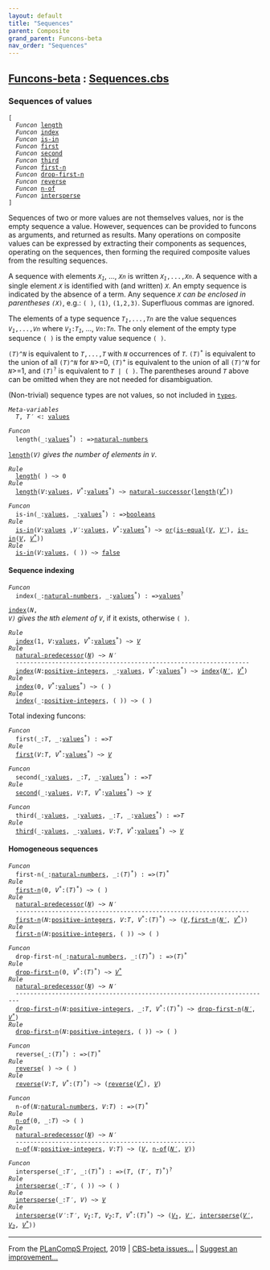```yaml
---
layout: default
title: "Sequences"
parent: Composite
grand_parent: Funcons-beta
nav_order: "Sequences"
---
```


[Funcons-beta] : [Sequences.cbs]
-----------------------------

### Sequences of values

<div class="highlighter-rouge"><pre class="highlight"><code>[
  <i class="keyword">Funcon</i> <span class="name"><a href="#Name_length">length</a></span>
  <i class="keyword">Funcon</i> <span class="name"><a href="#Name_index">index</a></span>
  <i class="keyword">Funcon</i> <span class="name"><a href="#Name_is-in">is-in</a></span>
  <i class="keyword">Funcon</i> <span class="name"><a href="#Name_first">first</a></span>
  <i class="keyword">Funcon</i> <span class="name"><a href="#Name_second">second</a></span>
  <i class="keyword">Funcon</i> <span class="name"><a href="#Name_third">third</a></span>
  <i class="keyword">Funcon</i> <span class="name"><a href="#Name_first-n">first-n</a></span>
  <i class="keyword">Funcon</i> <span class="name"><a href="#Name_drop-first-n">drop-first-n</a></span>
  <i class="keyword">Funcon</i> <span class="name"><a href="#Name_reverse">reverse</a></span>
  <i class="keyword">Funcon</i> <span class="name"><a href="#Name_n-of">n-of</a></span>
  <i class="keyword">Funcon</i> <span class="name"><a href="#Name_intersperse">intersperse</a></span>
]</code></pre></div>



  Sequences of two or more values are not themselves values, nor is the empty
  sequence a value. However, sequences can be provided to funcons as arguments,
  and returned as results. Many operations on composite values can be expressed
  by extracting their components as sequences, operating on the sequences, then
  forming the required composite values from the resulting sequences.
  
  A sequence with elements <code><i class="var">X<sub class="sub">1</sub></i></code>, ..., <code><i class="var">Xn</i></code> is written <code><i class="var">X<sub class="sub">1</sub></i>,...,<i class="var">Xn</i></code>.
  A sequence with a single element <code><i class="var">X</i></code> is identified with (and written) <code><i class="var">X</i></code>.
  An empty sequence is indicated by the absence of a term.
  Any sequence <code><i class="var">X<sup class="sup">*</sup></i></code> can be enclosed in parentheses <code>(<i class="var">X<sup class="sup">*</sup></i>)</code>, e.g.:
  <code>( )</code>, <code>(1)</code>, <code>(1,2,3)</code>. Superfluous commas are ignored.
  
  The elements of a type sequence <code><i class="var">T<sub class="sub">1</sub></i>,...,<i class="var">Tn</i></code> are the value sequences <code><i class="var">V<sub class="sub">1</sub></i>,...,<i class="var">Vn</i></code>
  where <code><i class="var">V<sub class="sub">1</sub></i>:<i class="var">T<sub class="sub">1</sub></i></code>, ..., <code><i class="var">Vn</i>:<i class="var">Tn</i></code>. The only element of the empty type sequence <code>( )</code>
  is the empty value sequence <code>( )</code>.
  
  <code>(<i class="var">T</i>)^<i class="var">N</i></code> is equivalent to <code><i class="var">T</i>,...,<i class="var">T</i></code> with <code><i class="var">N</i></code> occurrences of <code><i class="var">T</i></code>.
  <code>(<i class="var">T</i>)<sup class="sup">*</sup></code> is equivalent to the union of all <code>(<i class="var">T</i>)^<i class="var">N</i></code> for <code><i class="var">N</i></code>>=0,
  <code>(<i class="var">T</i>)<sup class="sup">+</sup></code> is equivalent to the union of all <code>(<i class="var">T</i>)^<i class="var">N</i></code> for <code><i class="var">N</i></code>>=1, and
  <code>(<i class="var">T</i>)<sup class="sup">?</sup></code> is equivalent to <code><i class="var">T</i> | ( )</code>.
  The parentheses around <code><i class="var">T</i></code> above can be omitted when they are not needed for
  disambiguation.
    
  (Non-trivial) sequence types are not values, so not included in <code><span class="name"><a href="../../Value-Types/index.html#Name_types">types</a></span></code>.



<div class="highlighter-rouge"><pre class="highlight"><code><i class="keyword">Meta-variables</i> 
  <span id="PartVariable_T"><i class="var">T</i></span>, <span id="PartVariable_T'"><i class="var">T&prime;</i></span> <: <span class="name"><a href="../../Value-Types/index.html#Name_values">values</a></span></code></pre></div>



<div class="highlighter-rouge"><pre class="highlight"><code><i class="keyword">Funcon</i>
  <span class="name"><span id="Name_length">length</span></span>(_:<span class="name"><a href="../../Value-Types/index.html#Name_values">values</a></span><sup class="sup">*</sup>) : =><span class="name"><a href="../../Primitive/Integers/index.html#Name_natural-numbers">natural-numbers</a></span></code></pre></div>

  <code><span class="name"><a href="#Name_length">length</a></span>(<i class="var">V<sup class="sup">*</sup></i>)</code> gives the number of elements in <code><i class="var">V<sup class="sup">*</sup></i></code>.

<div class="highlighter-rouge"><pre class="highlight"><code><i class="keyword">Rule</i>
  <span class="name"><a href="#Name_length">length</a></span>( ) ~> 0
<i class="keyword">Rule</i>
  <span class="name"><a href="#Name_length">length</a></span>(<span id="Variable675_V"><i class="var">V</i></span>:<span class="name"><a href="../../Value-Types/index.html#Name_values">values</a></span>, <span id="Variable684_V*"><i class="var">V<sup class="sup">*</sup></i></span>:<span class="name"><a href="../../Value-Types/index.html#Name_values">values</a></span><sup class="sup">*</sup>) ~> <span class="name"><a href="../../Primitive/Integers/index.html#Name_natural-successor">natural-successor</a></span>(<span class="name"><a href="#Name_length">length</a></span>(<a href="#Variable684_V*"><i class="var">V<sup class="sup">*</sup></i></a>))</code></pre></div>

<div class="highlighter-rouge"><pre class="highlight"><code><i class="keyword">Funcon</i>
  <span class="name"><span id="Name_is-in">is-in</span></span>(_:<span class="name"><a href="../../Value-Types/index.html#Name_values">values</a></span>, _:<span class="name"><a href="../../Value-Types/index.html#Name_values">values</a></span><sup class="sup">*</sup>) : =><span class="name"><a href="../../Primitive/Booleans/index.html#Name_booleans">booleans</a></span>
<i class="keyword">Rule</i>
  <span class="name"><a href="#Name_is-in">is-in</a></span>(<span id="Variable756_V"><i class="var">V</i></span>:<span class="name"><a href="../../Value-Types/index.html#Name_values">values</a></span> ,<span id="Variable765_V'"><i class="var">V&prime;</i></span>:<span class="name"><a href="../../Value-Types/index.html#Name_values">values</a></span>, <span id="Variable774_V*"><i class="var">V<sup class="sup">*</sup></i></span>:<span class="name"><a href="../../Value-Types/index.html#Name_values">values</a></span><sup class="sup">*</sup>) ~> <span class="name"><a href="../../Primitive/Booleans/index.html#Name_or">or</a></span>(<span class="name"><a href="../../Value-Types/index.html#Name_is-equal">is-equal</a></span>(<a href="#Variable756_V"><i class="var">V</i></a>, <a href="#Variable765_V'"><i class="var">V&prime;</i></a>), <span class="name"><a href="#Name_is-in">is-in</a></span>(<a href="#Variable756_V"><i class="var">V</i></a>, <a href="#Variable774_V*"><i class="var">V<sup class="sup">*</sup></i></a>))
<i class="keyword">Rule</i>
  <span class="name"><a href="#Name_is-in">is-in</a></span>(<span id="Variable842_V"><i class="var">V</i></span>:<span class="name"><a href="../../Value-Types/index.html#Name_values">values</a></span>, ( )) ~> <span class="name"><a href="../../Primitive/Booleans/index.html#Name_false">false</a></span></code></pre></div>



#### Sequence indexing

<div class="highlighter-rouge"><pre class="highlight"><code><i class="keyword">Funcon</i>
  <span class="name"><span id="Name_index">index</span></span>(_:<span class="name"><a href="../../Primitive/Integers/index.html#Name_natural-numbers">natural-numbers</a></span>, _:<span class="name"><a href="../../Value-Types/index.html#Name_values">values</a></span><sup class="sup">*</sup>) : =><span class="name"><a href="../../Value-Types/index.html#Name_values">values</a></span><sup class="sup">?</sup></code></pre></div>

  <code><span class="name"><a href="#Name_index">index</a></span>(<i class="var">N</i>, <i class="var">V<sup class="sup">*</sup></i>)</code> gives the <code><i class="var">N</i></code>th element of <code><i class="var">V<sup class="sup">*</sup></i></code>, if it exists, otherwise <code>( )</code>.

<div class="highlighter-rouge"><pre class="highlight"><code><i class="keyword">Rule</i>
  <span class="name"><a href="#Name_index">index</a></span>(1, <span id="Variable988_V"><i class="var">V</i></span>:<span class="name"><a href="../../Value-Types/index.html#Name_values">values</a></span>, <span id="Variable997_V*"><i class="var">V<sup class="sup">*</sup></i></span>:<span class="name"><a href="../../Value-Types/index.html#Name_values">values</a></span><sup class="sup">*</sup>) ~> <a href="#Variable988_V"><i class="var">V</i></a>
<i class="keyword">Rule</i>
  <span class="name"><a href="../../Primitive/Integers/index.html#Name_natural-predecessor">natural-predecessor</a></span>(<a href="#Variable1047_N"><i class="var">N</i></a>) ~> <span id="Variable1036_N'"><i class="var">N&prime;</i></span>
  -----------------------------------------------------------------
  <span class="name"><a href="#Name_index">index</a></span>(<span id="Variable1047_N"><i class="var">N</i></span>:<span class="name"><a href="../../Primitive/Integers/index.html#Name_positive-integers">positive-integers</a></span>, _:<span class="name"><a href="../../Value-Types/index.html#Name_values">values</a></span>, <span id="Variable1063_V*"><i class="var">V<sup class="sup">*</sup></i></span>:<span class="name"><a href="../../Value-Types/index.html#Name_values">values</a></span><sup class="sup">*</sup>) ~> <span class="name"><a href="#Name_index">index</a></span>(<a href="#Variable1036_N'"><i class="var">N&prime;</i></a>, <a href="#Variable1063_V*"><i class="var">V<sup class="sup">*</sup></i></a>)
<i class="keyword">Rule</i>
  <span class="name"><a href="#Name_index">index</a></span>(0, <span id="Variable1108_V*"><i class="var">V<sup class="sup">*</sup></i></span>:<span class="name"><a href="../../Value-Types/index.html#Name_values">values</a></span><sup class="sup">*</sup>) ~> ( )
<i class="keyword">Rule</i>
  <span class="name"><a href="#Name_index">index</a></span>(_:<span class="name"><a href="../../Primitive/Integers/index.html#Name_positive-integers">positive-integers</a></span>, ( )) ~> ( )</code></pre></div>



 Total indexing funcons: 
<div class="highlighter-rouge"><pre class="highlight"><code><i class="keyword">Funcon</i> 
  <span class="name"><span id="Name_first">first</span></span>(_:<span id="Variable1168_T"><i class="var">T</i></span>, _:<span class="name"><a href="../../Value-Types/index.html#Name_values">values</a></span><sup class="sup">*</sup>) : =><span id="Variable1193_T"><i class="var">T</i></span>
<i class="keyword">Rule</i>
  <span class="name"><a href="#Name_first">first</a></span>(<span id="Variable1202_V"><i class="var">V</i></span>:<i class="var">T</i>, <span id="Variable1214_V*"><i class="var">V<sup class="sup">*</sup></i></span>:<span class="name"><a href="../../Value-Types/index.html#Name_values">values</a></span><sup class="sup">*</sup>) ~> <a href="#Variable1202_V"><i class="var">V</i></a></code></pre></div>

<div class="highlighter-rouge"><pre class="highlight"><code><i class="keyword">Funcon</i> 
  <span class="name"><span id="Name_second">second</span></span>(_:<span class="name"><a href="../../Value-Types/index.html#Name_values">values</a></span>, _:<span id="Variable1251_T"><i class="var">T</i></span>, _:<span class="name"><a href="../../Value-Types/index.html#Name_values">values</a></span><sup class="sup">*</sup>) : =><span id="Variable1277_T"><i class="var">T</i></span>
<i class="keyword">Rule</i>
  <span class="name"><a href="#Name_second">second</a></span>(_:<span class="name"><a href="../../Value-Types/index.html#Name_values">values</a></span>, <span id="Variable1293_V"><i class="var">V</i></span>:<i class="var">T</i>, <span id="Variable1305_V*"><i class="var">V<sup class="sup">*</sup></i></span>:<span class="name"><a href="../../Value-Types/index.html#Name_values">values</a></span><sup class="sup">*</sup>) ~> <a href="#Variable1293_V"><i class="var">V</i></a></code></pre></div>

<div class="highlighter-rouge"><pre class="highlight"><code><i class="keyword">Funcon</i> 
  <span class="name"><span id="Name_third">third</span></span>(_:<span class="name"><a href="../../Value-Types/index.html#Name_values">values</a></span>, _:<span class="name"><a href="../../Value-Types/index.html#Name_values">values</a></span>, _:<span id="Variable1351_T"><i class="var">T</i></span>, _:<span class="name"><a href="../../Value-Types/index.html#Name_values">values</a></span><sup class="sup">*</sup>) : =><span id="Variable1378_T"><i class="var">T</i></span>
<i class="keyword">Rule</i>
  <span class="name"><a href="#Name_third">third</a></span>(_:<span class="name"><a href="../../Value-Types/index.html#Name_values">values</a></span>, _:<span class="name"><a href="../../Value-Types/index.html#Name_values">values</a></span>, <span id="Variable1401_V"><i class="var">V</i></span>:<i class="var">T</i>, <span id="Variable1413_V*"><i class="var">V<sup class="sup">*</sup></i></span>:<span class="name"><a href="../../Value-Types/index.html#Name_values">values</a></span><sup class="sup">*</sup>) ~> <a href="#Variable1401_V"><i class="var">V</i></a></code></pre></div>



#### Homogeneous sequences



<div class="highlighter-rouge"><pre class="highlight"><code><i class="keyword">Funcon</i>
  <span class="name"><span id="Name_first-n">first-n</span></span>(_:<span class="name"><a href="../../Primitive/Integers/index.html#Name_natural-numbers">natural-numbers</a></span>, _:(<span id="Variable1473_T"><i class="var">T</i></span>)<sup class="sup">*</sup>) : =>(<span id="Variable1495_T"><i class="var">T</i></span>)<sup class="sup">*</sup>
<i class="keyword">Rule</i>
  <span class="name"><a href="#Name_first-n">first-n</a></span>(0, <span id="Variable1514_V*"><i class="var">V<sup class="sup">*</sup></i></span>:(<i class="var">T</i>)<sup class="sup">*</sup>) ~> ( )
<i class="keyword">Rule</i>
  <span class="name"><a href="../../Primitive/Integers/index.html#Name_natural-predecessor">natural-predecessor</a></span>(<a href="#Variable1570_N"><i class="var">N</i></a>) ~> <span id="Variable1559_N'"><i class="var">N&prime;</i></span>
  -----------------------------------------------------------------
  <span class="name"><a href="#Name_first-n">first-n</a></span>(<span id="Variable1570_N"><i class="var">N</i></span>:<span class="name"><a href="../../Primitive/Integers/index.html#Name_positive-integers">positive-integers</a></span>, <span id="Variable1578_V"><i class="var">V</i></span>:<i class="var">T</i>, <span id="Variable1590_V*"><i class="var">V<sup class="sup">*</sup></i></span>:(<i class="var">T</i>)<sup class="sup">*</sup>) ~> (<a href="#Variable1578_V"><i class="var">V</i></a>,<span class="name"><a href="#Name_first-n">first-n</a></span>(<a href="#Variable1559_N'"><i class="var">N&prime;</i></a>, <a href="#Variable1590_V*"><i class="var">V<sup class="sup">*</sup></i></a>))
<i class="keyword">Rule</i>
  <span class="name"><a href="#Name_first-n">first-n</a></span>(<span id="Variable1651_N"><i class="var">N</i></span>:<span class="name"><a href="../../Primitive/Integers/index.html#Name_positive-integers">positive-integers</a></span>, ( )) ~> ( )</code></pre></div>

<div class="highlighter-rouge"><pre class="highlight"><code><i class="keyword">Funcon</i>
  <span class="name"><span id="Name_drop-first-n">drop-first-n</span></span>(_:<span class="name"><a href="../../Primitive/Integers/index.html#Name_natural-numbers">natural-numbers</a></span>, _:(<span id="Variable1689_T"><i class="var">T</i></span>)<sup class="sup">*</sup>) : =>(<span id="Variable1711_T"><i class="var">T</i></span>)<sup class="sup">*</sup>
<i class="keyword">Rule</i>
  <span class="name"><a href="#Name_drop-first-n">drop-first-n</a></span>(0, <span id="Variable1730_V*"><i class="var">V<sup class="sup">*</sup></i></span>:(<i class="var">T</i>)<sup class="sup">*</sup>) ~> <a href="#Variable1730_V*"><i class="var">V<sup class="sup">*</sup></i></a>
<i class="keyword">Rule</i>
  <span class="name"><a href="../../Primitive/Integers/index.html#Name_natural-predecessor">natural-predecessor</a></span>(<a href="#Variable1788_N"><i class="var">N</i></a>) ~> <span id="Variable1777_N'"><i class="var">N&prime;</i></span>
  -----------------------------------------------------------------------
  <span class="name"><a href="#Name_drop-first-n">drop-first-n</a></span>(<span id="Variable1788_N"><i class="var">N</i></span>:<span class="name"><a href="../../Primitive/Integers/index.html#Name_positive-integers">positive-integers</a></span>, _:<i class="var">T</i>, <span id="Variable1807_V*"><i class="var">V<sup class="sup">*</sup></i></span>:(<i class="var">T</i>)<sup class="sup">*</sup>) ~> <span class="name"><a href="#Name_drop-first-n">drop-first-n</a></span>(<a href="#Variable1777_N'"><i class="var">N&prime;</i></a>, <a href="#Variable1807_V*"><i class="var">V<sup class="sup">*</sup></i></a>)
<i class="keyword">Rule</i>
  <span class="name"><a href="#Name_drop-first-n">drop-first-n</a></span>(<span id="Variable1857_N"><i class="var">N</i></span>:<span class="name"><a href="../../Primitive/Integers/index.html#Name_positive-integers">positive-integers</a></span>, ( )) ~> ( )</code></pre></div>

<div class="highlighter-rouge"><pre class="highlight"><code><i class="keyword">Funcon</i>
  <span class="name"><span id="Name_reverse">reverse</span></span>(_:(<span id="Variable1887_T"><i class="var">T</i></span>)<sup class="sup">*</sup>) : =>(<span id="Variable1908_T"><i class="var">T</i></span>)<sup class="sup">*</sup>
<i class="keyword">Rule</i>
  <span class="name"><a href="#Name_reverse">reverse</a></span>( ) ~> ( )
<i class="keyword">Rule</i>
  <span class="name"><a href="#Name_reverse">reverse</a></span>(<span id="Variable1937_V"><i class="var">V</i></span>:<i class="var">T</i>, <span id="Variable1949_V*"><i class="var">V<sup class="sup">*</sup></i></span>:(<i class="var">T</i>)<sup class="sup">*</sup>) ~> (<span class="name"><a href="#Name_reverse">reverse</a></span>(<a href="#Variable1949_V*"><i class="var">V<sup class="sup">*</sup></i></a>), <a href="#Variable1937_V"><i class="var">V</i></a>)</code></pre></div>

<div class="highlighter-rouge"><pre class="highlight"><code><i class="keyword">Funcon</i>
  <span class="name"><span id="Name_n-of">n-of</span></span>(<span id="Variable2002_N"><i class="var">N</i></span>:<span class="name"><a href="../../Primitive/Integers/index.html#Name_natural-numbers">natural-numbers</a></span>, <span id="Variable2011_V"><i class="var">V</i></span>:<span id="Variable2015_T"><i class="var">T</i></span>) : =>(<span id="Variable2030_T"><i class="var">T</i></span>)<sup class="sup">*</sup>
<i class="keyword">Rule</i>
  <span class="name"><a href="#Name_n-of">n-of</a></span>(0, _:<i class="var">T</i>) ~> ( )
<i class="keyword">Rule</i>
  <span class="name"><a href="../../Primitive/Integers/index.html#Name_natural-predecessor">natural-predecessor</a></span>(<a href="#Variable2096_N"><i class="var">N</i></a>) ~> <span id="Variable2085_N'"><i class="var">N&prime;</i></span>
  --------------------------------------------------
  <span class="name"><a href="#Name_n-of">n-of</a></span>(<span id="Variable2096_N"><i class="var">N</i></span>:<span class="name"><a href="../../Primitive/Integers/index.html#Name_positive-integers">positive-integers</a></span>, <span id="Variable2104_V"><i class="var">V</i></span>:<i class="var">T</i>) ~> (<a href="#Variable2104_V"><i class="var">V</i></a>, <span class="name"><a href="#Name_n-of">n-of</a></span>(<a href="#Variable2085_N'"><i class="var">N&prime;</i></a>, <a href="#Variable2104_V"><i class="var">V</i></a>))</code></pre></div>

<div class="highlighter-rouge"><pre class="highlight"><code><i class="keyword">Funcon</i>
  <span class="name"><span id="Name_intersperse">intersperse</span></span>(_:<span id="Variable2160_T'"><i class="var">T&prime;</i></span>, _:(<span id="Variable2171_T"><i class="var">T</i></span>)<sup class="sup">*</sup>) : =>(<span id="Variable2193_T"><i class="var">T</i></span>, (<span id="Variable2199_T'"><i class="var">T&prime;</i></span>, <span id="Variable2204_T"><i class="var">T</i></span>)<sup class="sup">*</sup>)<sup class="sup">?</sup>
<i class="keyword">Rule</i>
  <span class="name"><a href="#Name_intersperse">intersperse</a></span>(_:<i class="var">T&prime;</i>, ( )) ~> ( )
<i class="keyword">Rule</i>
  <span class="name"><a href="#Name_intersperse">intersperse</a></span>(_:<i class="var">T&prime;</i>, <span id="Variable2270_V"><i class="var">V</i></span>) ~> <a href="#Variable2270_V"><i class="var">V</i></a>
<i class="keyword">Rule</i>
  <span class="name"><a href="#Name_intersperse">intersperse</a></span>(<span id="Variable2292_V'"><i class="var">V&prime;</i></span>:<i class="var">T&prime;</i>, <span id="Variable2305_V1"><i class="var">V<sub class="sub">1</sub></i></span>:<i class="var">T</i>, <span id="Variable2317_V2"><i class="var">V<sub class="sub">2</sub></i></span>:<i class="var">T</i>, <span id="Variable2329_V*"><i class="var">V<sup class="sup">*</sup></i></span>:(<i class="var">T</i>)<sup class="sup">*</sup>) ~> (<a href="#Variable2305_V1"><i class="var">V<sub class="sub">1</sub></i></a>, <a href="#Variable2292_V'"><i class="var">V&prime;</i></a>, <span class="name"><a href="#Name_intersperse">intersperse</a></span>(<a href="#Variable2292_V'"><i class="var">V&prime;</i></a>, <a href="#Variable2317_V2"><i class="var">V<sub class="sub">2</sub></i></a>, <a href="#Variable2329_V*"><i class="var">V<sup class="sup">*</sup></i></a>))</code></pre></div>



____

From the [PLanCompS Project], 2019 | [CBS-beta issues...] | [Suggest an improvement...]

[Sequences.cbs]: Sequences.cbs 
  "CBS SOURCE FILE"
[Funcons-beta]: /CBS-beta/docs/Funcons-beta
 "FUNCONS-BETA"
[Unstable-Funcons-beta]: /CBS-beta/docs/Unstable-Funcons-beta
  "UNSTABLE-FUNCONS-BETA"
[Languages-beta]: /CBS-beta/docs/Languages-beta
  "LANGUAGES-BETA"
[Unstable-Languages-beta]: /CBS-beta/docs/Unstable-Languages-beta
  "UNSTABLE-LANGUAGES-BETA"
[CBS-beta]:  "CBS-BETA"
[PLanCompS Project]: http://plancomps.org
  "PROGRAMMING LANGUAGE COMPONENTS AND SPECIFICATIONS PROJECT HOME PAGE"
[CBS-beta issues...]: https://github.com/plancomps/plancomps.github.io/issues
  "CBS-BETA ISSUE REPORTS ON GITHUB"
[Suggest an improvement...]: mailto:plancomps@gmail.com?Subject=CBS-beta%20-%20comment&Body=Re%3A%20CBS-beta%20specification%20at%20Values/Composite/Sequences/Sequences.cbs%0A%0AComment/Query/Issue/Suggestion%3A%0A%0A%0ASignature%3A%0A 
  "GENERATE AN EMAIL TEMPLATE"
